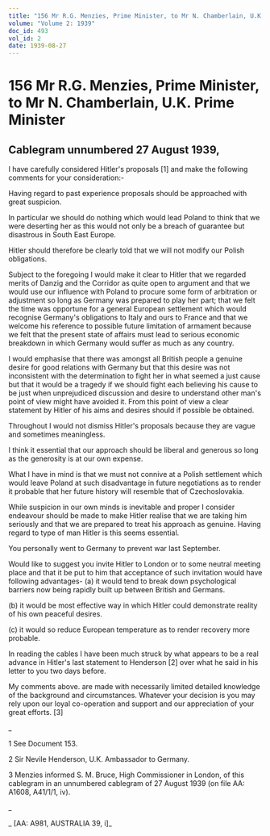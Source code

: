 ```yaml
---
title: "156 Mr R.G. Menzies, Prime Minister, to Mr N. Chamberlain, U.K. Prime Minister"
volume: "Volume 2: 1939"
doc_id: 493
vol_id: 2
date: 1939-08-27
---
```


# 156 Mr R.G. Menzies, Prime Minister, to Mr N. Chamberlain, U.K. Prime Minister

## Cablegram unnumbered 27 August 1939,

I have carefully considered Hitler's proposals [1] and make the following comments for your consideration:-

Having regard to past experience proposals should be approached with great suspicion.

In particular we should do nothing which would lead Poland to think that we were deserting her as this would not only be a breach of guarantee but disastrous in South East Europe.

Hitler should therefore be clearly told that we will not modify our Polish obligations.

Subject to the foregoing I would make it clear to Hitler that we regarded merits of Danzig and the Corridor as quite open to argument and that we would use our influence with Poland to procure some form of arbitration or adjustment so long as Germany was prepared to play her part; that we felt the time was opportune for a general European settlement which would recognise Germany's obligations to Italy and ours to France and that we welcome his reference to possible future limitation of armament because we felt that the present state of affairs must lead to serious economic breakdown in which Germany would suffer as much as any country.

I would emphasise that there was amongst all British people a genuine desire for good relations with Germany but that this desire was not inconsistent with the determination to fight her in what seemed a just cause but that it would be a tragedy if we should fight each believing his cause to be just when unprejudiced discussion and desire to understand other man's point of view might have avoided it. From this point of view a clear statement by Hitler of his aims and desires should if possible be obtained.

Throughout I would not dismiss Hitler's proposals because they are vague and sometimes meaningless.

I think it essential that our approach should be liberal and generous so long as the generosity is at our own expense.

What I have in mind is that we must not connive at a Polish settlement which would leave Poland at such disadvantage in future negotiations as to render it probable that her future history will resemble that of Czechoslovakia.

While suspicion in our own minds is inevitable and proper I consider endeavour should be made to make Hitler realise that we are taking him seriously and that we are prepared to treat his approach as genuine. Having regard to type of man Hitler is this seems essential.

You personally went to Germany to prevent war last September.

Would like to suggest you invite Hitler to London or to some neutral meeting place and that it be put to him that acceptance of such invitation would have following advantages- (a) it would tend to break down psychological barriers now being rapidly built up between British and Germans.

(b) it would be most effective way in which Hitler could demonstrate reality of his own peaceful desires.

(c) it would so reduce European temperature as to render recovery more probable.

In reading the cables I have been much struck by what appears to be a real advance in Hitler's last statement to Henderson [2] over what he said in his letter to you two days before.

My comments above. are made with necessarily limited detailed knowledge of the background and circumstances. Whatever your decision is you may rely upon our loyal co-operation and support and our appreciation of your great efforts. [3]

_

1 See Document 153.

2 Sir Nevile Henderson, U.K. Ambassador to Germany.

3 Menzies informed S. M. Bruce, High Commissioner in London, of this cablegram in an unnumbered cablegram of 27 August 1939 (on file AA: A1608, A41/1/1, iv).

_

_ [AA: A981, AUSTRALIA 39, i]_
